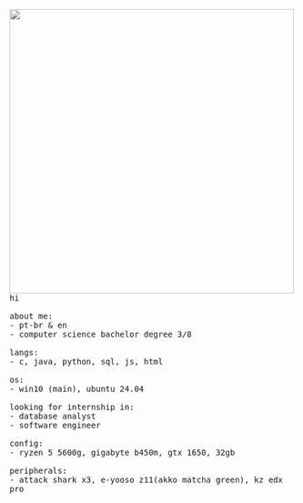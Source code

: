 <p float="left">
<img src="https://i.imgur.com/cPChvnQ.jpeg" width="500" align="left">
  <p float = "left">
  <samp>
    hi
    <br>
    <br>
    about me: <br>
    - pt-br & en <br>
    - computer science bachelor degree 3/8 <br>
    <br>
    langs:<br>
    - c, java, python, sql, js, html <br>
    <br>
    os:<br>
    - win10 (main), ubuntu 24.04 <br>
    <br>
    looking for internship in:<br>
    - database analyst <br>
    - software engineer <br>
    <br>
    config: <br>
    - ryzen 5 5600g, gigabyte b450m, gtx 1650, 32gb <br>
    <br>
    peripherals:<br>
    - attack shark x3, e-yooso z11(akko matcha green), kz edx pro <br>
    <br>
  </samp>
  </p>
</p>
